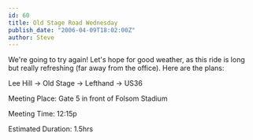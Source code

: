 ```yaml
---
id: 60
title: Old Stage Road Wednesday
publish_date: "2006-04-09T18:02:00Z"
author: Steve
---
```

We're going to try again! Let's hope for good weather, as this ride is long but really refreshing (far away from the office). Here are the plans:

Lee Hill → Old Stage → Lefthand → US36

Meeting Place: Gate 5 in front of Folsom Stadium

Meeting Time: 12:15p

Estimated Duration: 1.5hrs
